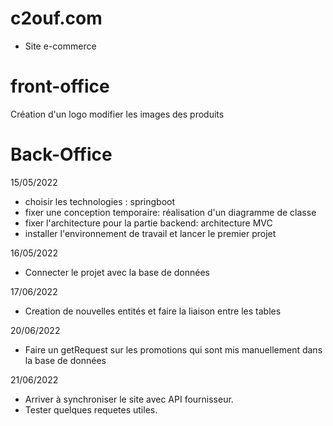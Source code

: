 # c2ouf.com
- Site e-commerce

# front-office
Création d'un logo
modifier les images des produits

























# Back-Office
15/05/2022
- choisir les technologies : springboot
- fixer une conception temporaire: réalisation d'un diagramme de classe
- fixer l'architecture pour la partie backend: architecture MVC 
- installer l'environnement de travail et lancer le premier projet

16/05/2022
- Connecter le projet avec la base de données

17/06/2022
- Creation de nouvelles entités et faire la liaison entre les tables 

20/06/2022
- Faire un getRequest sur les promotions qui sont mis manuellement dans la base de données

21/06/2022
-  Arriver à synchroniser le site avec API fournisseur.
-  Tester quelques requetes utiles.



























